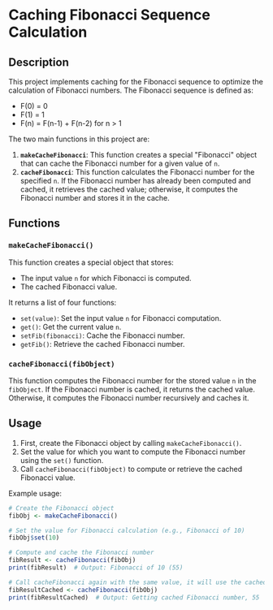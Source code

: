 # Caching Fibonacci Sequence Calculation

## Description

This project implements caching for the Fibonacci sequence to optimize the calculation of Fibonacci numbers. The Fibonacci sequence is defined as:

- F(0) = 0
- F(1) = 1
- F(n) = F(n-1) + F(n-2) for n > 1

The two main functions in this project are:

1. **`makeCacheFibonacci`**: This function creates a special "Fibonacci" object that can cache the Fibonacci number for a given value of `n`.
2. **`cacheFibonacci`**: This function calculates the Fibonacci number for the specified `n`. If the Fibonacci number has already been computed and cached, it retrieves the cached value; otherwise, it computes the Fibonacci number and stores it in the cache.

## Functions

### `makeCacheFibonacci()`
This function creates a special object that stores:
- The input value `n` for which Fibonacci is computed.
- The cached Fibonacci value.

It returns a list of four functions:
- `set(value)`: Set the input value `n` for Fibonacci computation.
- `get()`: Get the current value `n`.
- `setFib(fibonacci)`: Cache the Fibonacci number.
- `getFib()`: Retrieve the cached Fibonacci number.

### `cacheFibonacci(fibObject)`
This function computes the Fibonacci number for the stored value `n` in the `fibObject`. If the Fibonacci number is cached, it returns the cached value. Otherwise, it computes the Fibonacci number recursively and caches it.

## Usage

1. First, create the Fibonacci object by calling `makeCacheFibonacci()`.
2. Set the value for which you want to compute the Fibonacci number using the `set()` function.
3. Call `cacheFibonacci(fibObject)` to compute or retrieve the cached Fibonacci value.

Example usage:

```r
# Create the Fibonacci object
fibObj <- makeCacheFibonacci()

# Set the value for Fibonacci calculation (e.g., Fibonacci of 10)
fibObj$set(10)

# Compute and cache the Fibonacci number
fibResult <- cacheFibonacci(fibObj)
print(fibResult)  # Output: Fibonacci of 10 (55)

# Call cacheFibonacci again with the same value, it will use the cached result
fibResultCached <- cacheFibonacci(fibObj)
print(fibResultCached)  # Output: Getting cached Fibonacci number, 55